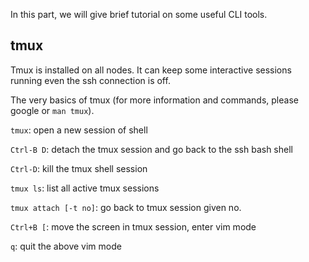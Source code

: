 In this part, we will give brief tutorial on some useful CLI tools.

## tmux

Tmux is installed on all nodes. It can keep some interactive sessions running even the ssh connection is off.

The very basics of tmux (for more information and commands, please google or `man tmux`).

`tmux`: open a new session of shell

`Ctrl-B D`: detach the tmux session and go back to the ssh bash shell

`Ctrl-D`: kill the tmux shell session

`tmux ls`: list all active tmux sessions

`tmux attach [-t no]`: go back to tmux session given no.

`Ctrl+B [`: move the screen in tmux session, enter vim mode

`q`: quit the above vim mode